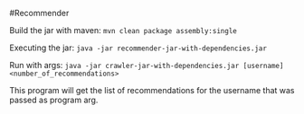 #Recommender

Build the jar with maven: `mvn clean package assembly:single`

Executing the jar: `java -jar recommender-jar-with-dependencies.jar`

Run with args: `java -jar crawler-jar-with-dependencies.jar [username] <number_of_recommendations>`

This program will get the list of recommendations for the username that was passed as program arg.